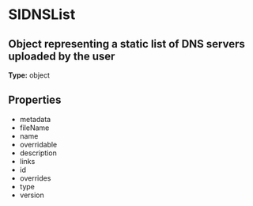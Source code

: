 # SIDNSList

## Object representing a static list of DNS servers uploaded by the user

**Type:** object

## Properties
* metadata
* fileName
* name
* overridable
* description
* links
* id
* overrides
* type
* version
